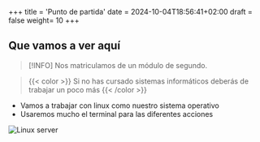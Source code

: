 +++
title = 'Punto de partida'
date = 2024-10-04T18:56:41+02:00
draft = false
weight= 10
+++

## Que vamos a ver aquí


> [!INFO]
> Nos matriculamos de un módulo de segundo.

> {{< color >}} Si no has cursado sistemas informáticos deberás de trabajar un poco más {{< /color >}}

* Vamos a trabajar con linux como nuestro sistema operativo
* Usaremos mucho el terminal para las diferentes acciones


<img src ="/images/linux_server.png" alt="Linux server" />